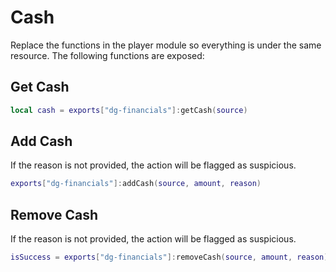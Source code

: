 # Cash

Replace the functions in the player module so everything is under the same resource.
The following functions are exposed:

## Get Cash

```lua
local cash = exports["dg-financials"]:getCash(source)
```

## Add Cash

If the reason is not provided, the action will be flagged as suspicious.

```lua
exports["dg-financials"]:addCash(source, amount, reason)
```

## Remove Cash

If the reason is not provided, the action will be flagged as suspicious.

```lua
isSuccess = exports["dg-financials"]:removeCash(source, amount, reason)
```
